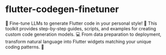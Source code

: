 # flutter-codegen-finetuner
🚀 Fine-tune LLMs to generate Flutter code in your personal style! 🎯 This toolkit provides step-by-step guides, scripts, and examples for creating custom code generation models. 💻 From data preparation to deployment, transform natural language into Flutter widgets matching your unique coding patterns. 🔧
